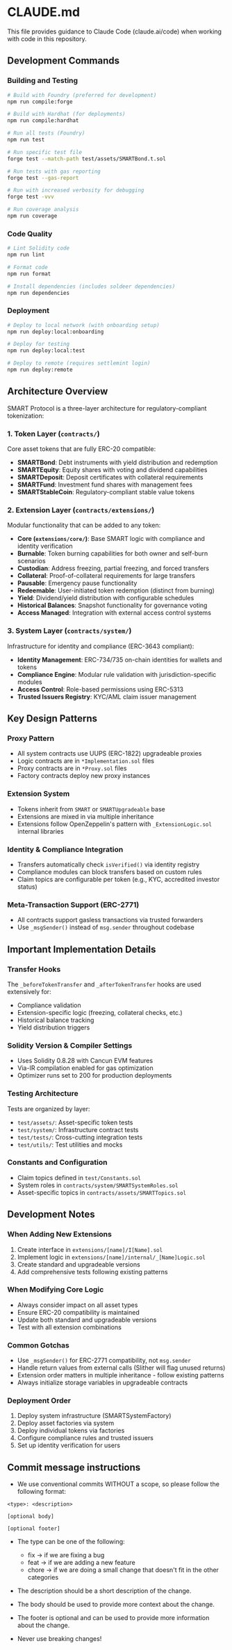 # CLAUDE.md

This file provides guidance to Claude Code (claude.ai/code) when working with code in this repository.

## Development Commands

### Building and Testing

```bash
# Build with Foundry (preferred for development)
npm run compile:forge

# Build with Hardhat (for deployments)
npm run compile:hardhat

# Run all tests (Foundry)
npm run test

# Run specific test file
forge test --match-path test/assets/SMARTBond.t.sol

# Run tests with gas reporting
forge test --gas-report

# Run with increased verbosity for debugging
forge test -vvv

# Run coverage analysis
npm run coverage
```

### Code Quality

```bash
# Lint Solidity code
npm run lint

# Format code
npm run format

# Install dependencies (includes soldeer dependencies)
npm run dependencies
```

### Deployment

```bash
# Deploy to local network (with onboarding setup)
npm run deploy:local:onboarding

# Deploy for testing
npm run deploy:local:test

# Deploy to remote (requires settlemint login)
npm run deploy:remote
```

## Architecture Overview

SMART Protocol is a three-layer architecture for regulatory-compliant tokenization:

### 1. Token Layer (`contracts/`)

Core asset tokens that are fully ERC-20 compatible:

- **SMARTBond**: Debt instruments with yield distribution and redemption
- **SMARTEquity**: Equity shares with voting and dividend capabilities
- **SMARTDeposit**: Deposit certificates with collateral requirements
- **SMARTFund**: Investment fund shares with management fees
- **SMARTStableCoin**: Regulatory-compliant stable value tokens

### 2. Extension Layer (`contracts/extensions/`)

Modular functionality that can be added to any token:

- **Core (`extensions/core/`)**: Base SMART logic with compliance and identity verification
- **Burnable**: Token burning capabilities for both owner and self-burn scenarios
- **Custodian**: Address freezing, partial freezing, and forced transfers
- **Collateral**: Proof-of-collateral requirements for large transfers
- **Pausable**: Emergency pause functionality
- **Redeemable**: User-initiated token redemption (distinct from burning)
- **Yield**: Dividend/yield distribution with configurable schedules
- **Historical Balances**: Snapshot functionality for governance voting
- **Access Managed**: Integration with external access control systems

### 3. System Layer (`contracts/system/`)

Infrastructure for identity and compliance (ERC-3643 compliant):

- **Identity Management**: ERC-734/735 on-chain identities for wallets and tokens
- **Compliance Engine**: Modular rule validation with jurisdiction-specific modules
- **Access Control**: Role-based permissions using ERC-5313
- **Trusted Issuers Registry**: KYC/AML claim issuer management

## Key Design Patterns

### Proxy Pattern

- All system contracts use UUPS (ERC-1822) upgradeable proxies
- Logic contracts are in `*Implementation.sol` files
- Proxy contracts are in `*Proxy.sol` files
- Factory contracts deploy new proxy instances

### Extension System

- Tokens inherit from `SMART` or `SMARTUpgradeable` base
- Extensions are mixed in via multiple inheritance
- Extensions follow OpenZeppelin's pattern with `_ExtensionLogic.sol` internal libraries

### Identity & Compliance Integration

- Transfers automatically check `isVerified()` via identity registry
- Compliance modules can block transfers based on custom rules
- Claim topics are configurable per token (e.g., KYC, accredited investor status)

### Meta-Transaction Support (ERC-2771)

- All contracts support gasless transactions via trusted forwarders
- Use `_msgSender()` instead of `msg.sender` throughout codebase

## Important Implementation Details

### Transfer Hooks

The `_beforeTokenTransfer` and `_afterTokenTransfer` hooks are used extensively for:

- Compliance validation
- Extension-specific logic (freezing, collateral checks, etc.)
- Historical balance tracking
- Yield distribution triggers

### Solidity Version & Compiler Settings

- Uses Solidity 0.8.28 with Cancun EVM features
- Via-IR compilation enabled for gas optimization
- Optimizer runs set to 200 for production deployments

### Testing Architecture

Tests are organized by layer:

- `test/assets/`: Asset-specific token tests
- `test/system/`: Infrastructure contract tests
- `test/tests/`: Cross-cutting integration tests
- `test/utils/`: Test utilities and mocks

### Constants and Configuration

- Claim topics defined in `test/Constants.sol`
- System roles in `contracts/system/SMARTSystemRoles.sol`
- Asset-specific topics in `contracts/assets/SMARTTopics.sol`

## Development Notes

### When Adding New Extensions

1. Create interface in `extensions/[name]/I[Name].sol`
2. Implement logic in `extensions/[name]/internal/_[Name]Logic.sol`
3. Create standard and upgradeable versions
4. Add comprehensive tests following existing patterns

### When Modifying Core Logic

- Always consider impact on all asset types
- Ensure ERC-20 compatibility is maintained
- Update both standard and upgradeable versions
- Test with all extension combinations

### Common Gotchas

- Use `_msgSender()` for ERC-2771 compatibility, not `msg.sender`
- Handle return values from external calls (Slither will flag unused returns)
- Extension order matters in multiple inheritance - follow existing patterns
- Always initialize storage variables in upgradeable contracts

### Deployment Order

1. Deploy system infrastructure (SMARTSystemFactory)
2. Deploy asset factories via system
3. Deploy individual tokens via factories
4. Configure compliance rules and trusted issuers
5. Set up identity verification for users

## Commit message instructions

- We use conventional commits WITHOUT a scope, so please follow the following format:

```
<type>: <description>

[optional body]

[optional footer]
```

- The type can be one of the following:

  - fix -> if we are fixing a bug
  - feat -> if we are adding a new feature
  - chore -> if we are doing a small change that doesn't fit in the other categories

- The description should be a short description of the change.
- The body should be used to provide more context about the change.
- The footer is optional and can be used to provide more information about the change.
- Never use breaking changes!
